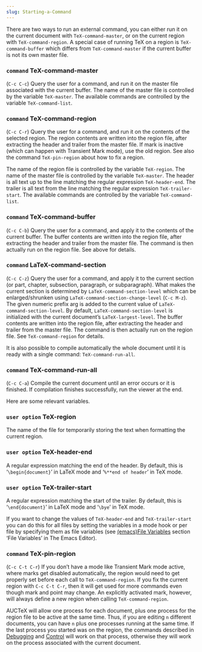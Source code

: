 ```yaml
---
slug: Starting-a-Command
---
```


There are two ways to run an external command, you can either run it on the current document with `TeX-command-master`, or on the current region with `TeX-command-region`. A special case of running TeX on a region is `TeX-command-buffer` which differs from `TeX-command-master` if the current buffer is not its own master file.

### <span className="tag command">`command`</span> **TeX-command-master**

(`C-c C-c`) Query the user for a command, and run it on the master file associated with the current buffer. The name of the master file is controlled by the variable `TeX-master`. The available commands are controlled by the variable `TeX-command-list`.

### <span className="tag command">`command`</span> **TeX-command-region**

(`C-c C-r`) Query the user for a command, and run it on the contents of the selected region. The region contents are written into the region file, after extracting the header and trailer from the master file. If mark is inactive (which can happen with Transient Mark mode), use the old region. See also the command `TeX-pin-region` about how to fix a region.

The name of the region file is controlled by the variable `TeX-region`. The name of the master file is controlled by the variable `TeX-master`. The header is all text up to the line matching the regular expression `TeX-header-end`. The trailer is all text from the line matching the regular expression `TeX-trailer-start`. The available commands are controlled by the variable `TeX-command-list`.

### <span className="tag command">`command`</span> **TeX-command-buffer**

(`C-c C-b`) Query the user for a command, and apply it to the contents of the current buffer. The buffer contents are written into the region file, after extracting the header and trailer from the master file. The command is then actually run on the region file. See above for details.

### <span className="tag command">`command`</span> **LaTeX-command-section**

(`C-c C-z`) Query the user for a command, and apply it to the current section (or part, chapter, subsection, paragraph, or subparagraph). What makes the current section is determined by `LaTeX-command-section-level` which can be enlarged/shrunken using `LaTeX-command-section-change-level` (`C-c M-z`). The given numeric prefix arg is added to the current value of `LaTeX-command-section-level`. By default, `LaTeX-command-section-level` is initialized with the current document’s `LaTeX-largest-level`. The buffer contents are written into the region file, after extracting the header and trailer from the master file. The command is then actually run on the region file. See `TeX-command-region` for details.

It is also possible to compile automatically the whole document until it is ready with a single command: `TeX-command-run-all`.

### <span className="tag command">`command`</span> **TeX-command-run-all**

(`C-c C-a`) Compile the current document until an error occurs or it is finished. If compilation finishes successfully, run the viewer at the end.

Here are some relevant variables.

### <span className="tag useroption">`user option`</span> **TeX-region**

The name of the file for temporarily storing the text when formatting the current region.

### <span className="tag useroption">`user option`</span> **TeX-header-end**

A regular expression matching the end of the header. By default, this is ‘`\begin{document}`’ in LaTeX mode and ‘`%**end of header`’ in TeX mode.

### <span className="tag useroption">`user option`</span> **TeX-trailer-start**

A regular expression matching the start of the trailer. By default, this is ‘`\end{document}`’ in LaTeX mode and ‘`\bye`’ in TeX mode.

If you want to change the values of `TeX-header-end` and `TeX-trailer-start` you can do this for all files by setting the variables in a mode hook or per file by specifying them as file variables (see [(emacs)File Variables](https://www.gnu.org/software/emacs/manual/html_mono/emacs.html#File-Variables) section ‘File Variables’ in The Emacs Editor).

### <span className="tag command">`command`</span> **TeX-pin-region**

(`C-c C-t C-r`) If you don’t have a mode like Transient Mark mode active, where marks get disabled automatically, the region would need to get properly set before each call to `TeX-command-region`. If you fix the current region with `C-c C-t C-r`, then it will get used for more commands even though mark and point may change. An explicitly activated mark, however, will always define a new region when calling `TeX-command-region`.

AUCTeX will allow one process for each document, plus one process for the region file to be active at the same time. Thus, if you are editing `n` different documents, you can have `n` plus one processes running at the same time. If the last process you started was on the region, the commands described in [Debugging](/docs/auctex/Debugging) and [Control](/docs/auctex/Control) will work on that process, otherwise they will work on the process associated with the current document.
